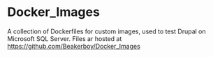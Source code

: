 # Docker_Images
A collection of Dockerfiles for custom images, used to test Drupal on Microsoft SQL Server.
Files ar hosted at https://github.com/Beakerboy/Docker_Images
